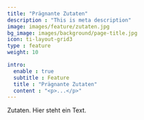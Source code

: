 ```yaml
---
title: "Prägnante Zutaten"
description : "This is meta description"
image: images/feature/zutaten.jpg
bg_image: images/background/page-title.jpg
icon: ti-layout-grid3
type : feature
weight: 10

intro:
  enable : true
  subtitle : Feature
  title : "Prägnante Zutaten"
  content : "<p>...</p>"
---
```


Zutaten. Hier steht ein Text.